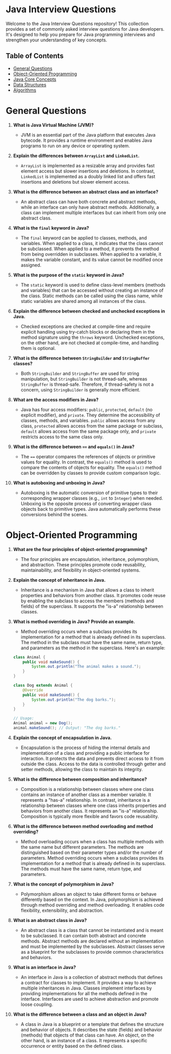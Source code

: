 # Java Interview Questions

Welcome to the Java Interview Questions repository! This collection provides a set of commonly asked interview questions for Java developers. It's designed to help you prepare for Java programming interviews and strengthen your understanding of key concepts.

## Table of Contents

- [General Questions](#general-questions)
- [Object-Oriented Programming](#object-oriented-programming)
- [Java Core Concepts](#java-core-concepts)
- [Data Structures](#data-structures)
- [Algorithms](#algorithms)

# General Questions

1. **What is Java Virtual Machine (JVM)?**
   - JVM is an essential part of the Java platform that executes Java bytecode. It provides a runtime environment and enables Java programs to run on any device or operating system.

2. **Explain the differences between `ArrayList` and `LinkedList`.**
   - `ArrayList` is implemented as a resizable array and provides fast element access but slower insertions and deletions. In contrast, `LinkedList` is implemented as a doubly linked list and offers fast insertions and deletions but slower element access.

3. **What is the difference between an abstract class and an interface?**
   - An abstract class can have both concrete and abstract methods, while an interface can only have abstract methods. Additionally, a class can implement multiple interfaces but can inherit from only one abstract class.

4. **What is the `final` keyword in Java?**
   - The `final` keyword can be applied to classes, methods, and variables. When applied to a class, it indicates that the class cannot be subclassed. When applied to a method, it prevents the method from being overridden in subclasses. When applied to a variable, it makes the variable constant, and its value cannot be modified once assigned.

5. **What is the purpose of the `static` keyword in Java?**
   - The `static` keyword is used to define class-level members (methods and variables) that can be accessed without creating an instance of the class. Static methods can be called using the class name, while static variables are shared among all instances of the class.

6. **Explain the difference between checked and unchecked exceptions in Java.**
   - Checked exceptions are checked at compile-time and require explicit handling using try-catch blocks or declaring them in the method signature using the `throws` keyword. Unchecked exceptions, on the other hand, are not checked at compile-time, and handling them is optional.

7. **What is the difference between `StringBuilder` and `StringBuffer` classes?**
   - Both `StringBuilder` and `StringBuffer` are used for string manipulation, but `StringBuilder` is not thread-safe, whereas `StringBuffer` is thread-safe. Therefore, if thread-safety is not a concern, using `StringBuilder` is generally more efficient.

8. **What are the access modifiers in Java?**
   - Java has four access modifiers: `public`, `protected`, `default` (no explicit modifier), and `private`. They determine the accessibility of classes, methods, and variables. `public` allows access from any class, `protected` allows access from the same package or subclass, `default` allows access from the same package only, and `private` restricts access to the same class only.

9. **What is the difference between `==` and `equals()` in Java?**
   - The `==` operator compares the references of objects or primitive values for equality. In contrast, the `equals()` method is used to compare the contents of objects for equality. The `equals()` method can be overridden by classes to provide custom comparison logic.

10. **What is autoboxing and unboxing in Java?**
    - Autoboxing is the automatic conversion of primitive types to their corresponding wrapper classes (e.g., `int` to `Integer`) when needed. Unboxing is the opposite process of converting wrapper class objects back to primitive types. Java automatically performs these conversions behind the scenes.

# Object-Oriented Programming

1. **What are the four principles of object-oriented programming?**
   - The four principles are encapsulation, inheritance, polymorphism, and abstraction. These principles promote code reusability, maintainability, and flexibility in object-oriented systems.

2. **Explain the concept of inheritance in Java.**
   - Inheritance is a mechanism in Java that allows a class to inherit properties and behaviors from another class. It promotes code reuse by enabling the subclass to access the members (methods and fields) of the superclass. It supports the "is-a" relationship between classes.

3. **What is method overriding in Java? Provide an example.**
   - Method overriding occurs when a subclass provides its implementation for a method that is already defined in its superclass. The method in the subclass must have the same name, return type, and parameters as the method in the superclass. Here's an example:

    ```java
    class Animal {
        public void makeSound() {
            System.out.println("The animal makes a sound.");
        }
    }

    class Dog extends Animal {
        @Override
        public void makeSound() {
            System.out.println("The dog barks.");
        }
    }

    // Usage:
    Animal animal = new Dog();
    animal.makeSound(); // Output: "The dog barks."
    ```

4. **Explain the concept of encapsulation in Java.**
   - Encapsulation is the process of hiding the internal details and implementation of a class and providing a public interface for interaction. It protects the data and prevents direct access to it from outside the class. Access to the data is controlled through getter and setter methods, allowing the class to maintain its integrity.

5. **What is the difference between composition and inheritance?**
   - Composition is a relationship between classes where one class contains an instance of another class as a member variable. It represents a "has-a" relationship. In contrast, inheritance is a relationship between classes where one class inherits properties and behaviors from another class. It represents an "is-a" relationship. Composition is typically more flexible and favors code reusability.

6. **What is the difference between method overloading and method overriding?**
   - Method overloading occurs when a class has multiple methods with the same name but different parameters. The methods are distinguished based on their parameter types and/or the number of parameters. Method overriding occurs when a subclass provides its implementation for a method that is already defined in its superclass. The methods must have the same name, return type, and parameters.

7. **What is the concept of polymorphism in Java?**
   - Polymorphism allows an object to take different forms or behave differently based on the context. In Java, polymorphism is achieved through method overriding and method overloading. It enables code flexibility, extensibility, and abstraction.

8. **What is an abstract class in Java?**
   - An abstract class is a class that cannot be instantiated and is meant to be subclassed. It can contain both abstract and concrete methods. Abstract methods are declared without an implementation and must be implemented by the subclasses. Abstract classes serve as a blueprint for the subclasses to provide common characteristics and behaviors.

9. **What is an interface in Java?**
   - An interface in Java is a collection of abstract methods that defines a contract for classes to implement. It provides a way to achieve multiple inheritances in Java. Classes implement interfaces by providing implementations for all the methods defined in the interface. Interfaces are used to achieve abstraction and promote loose coupling.

10. **What is the difference between a class and an object in Java?**
    - A class in Java is a blueprint or a template that defines the structure and behavior of objects. It describes the state (fields) and behavior (methods) that objects of that class can have. An object, on the other hand, is an instance of a class. It represents a specific occurrence or entity based on the defined class.



